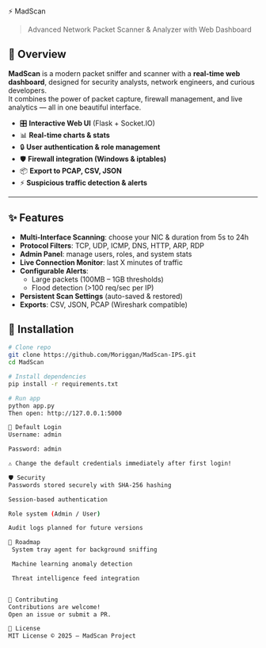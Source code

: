 ⚡ MadScan
> Advanced Network Packet Scanner & Analyzer with Web Dashboard

## 🚀 Overview
**MadScan** is a modern packet sniffer and scanner with a **real-time web dashboard**, designed for security analysts, network engineers, and curious developers.  
It combines the power of packet capture, firewall management, and live analytics — all in one beautiful interface.  

- 🎛️ **Interactive Web UI** (Flask + Socket.IO)
- 📊 **Real-time charts & stats**
- 🔒 **User authentication & role management**
- 🛡 **Firewall integration (Windows & iptables)**
- 📦 **Export to PCAP, CSV, JSON**
- ⚡ **Suspicious traffic detection & alerts**

---

## ✨ Features
- **Multi-Interface Scanning**: choose your NIC & duration from 5s to 24h
- **Protocol Filters**: TCP, UDP, ICMP, DNS, HTTP, ARP, RDP
- **Admin Panel**: manage users, roles, and system stats
- **Live Connection Monitor**: last X minutes of traffic
- **Configurable Alerts**:
  - Large packets (100MB – 1GB thresholds)
  - Flood detection (>100 req/sec per IP)
- **Persistent Scan Settings** (auto-saved & restored)
- **Exports**: CSV, JSON, PCAP (Wireshark compatible)

## 🔧 Installation
```bash
# Clone repo
git clone https://github.com/Moriggan/MadScan-IPS.git
cd MadScan

# Install dependencies
pip install -r requirements.txt

# Run app
python app.py
Then open: http://127.0.0.1:5000

👤 Default Login
Username: admin

Password: admin

⚠️ Change the default credentials immediately after first login!

🛡 Security
Passwords stored securely with SHA-256 hashing

Session-based authentication

Role system (Admin / User)

Audit logs planned for future versions

📌 Roadmap
 System tray agent for background sniffing

 Machine learning anomaly detection

 Threat intelligence feed integration


🤝 Contributing
Contributions are welcome!
Open an issue or submit a PR.

📜 License
MIT License © 2025 — MadScan Project
